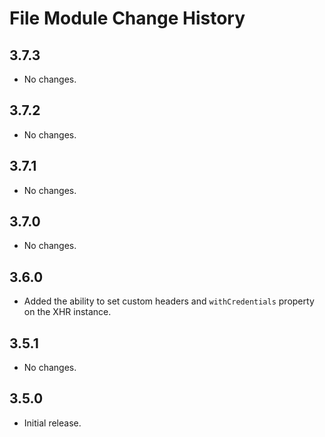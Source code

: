 File Module Change History
==========================

3.7.3
-----

  * No changes.

3.7.2
-----

  * No changes.

3.7.1
-----

  * No changes.

3.7.0
-----

  * No changes.

3.6.0
-----
  * Added the ability to set custom headers and 
    `withCredentials` property on the XHR instance.

3.5.1
-----

  * No changes.

3.5.0
-----
  
  * Initial release.
